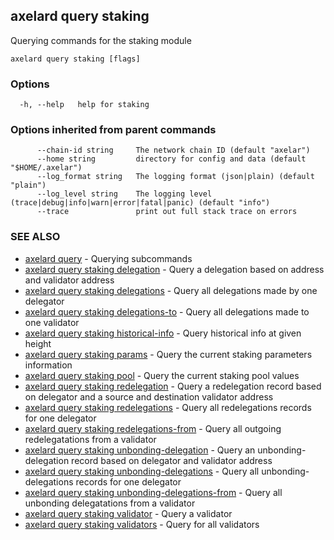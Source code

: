 ## axelard query staking

Querying commands for the staking module

```
axelard query staking [flags]
```

### Options

```
  -h, --help   help for staking
```

### Options inherited from parent commands

```
      --chain-id string     The network chain ID (default "axelar")
      --home string         directory for config and data (default "$HOME/.axelar")
      --log_format string   The logging format (json|plain) (default "plain")
      --log_level string    The logging level (trace|debug|info|warn|error|fatal|panic) (default "info")
      --trace               print out full stack trace on errors
```

### SEE ALSO

- [axelard query](axelard_query.md)	 - Querying subcommands
- [axelard query staking delegation](axelard_query_staking_delegation.md)	 - Query a delegation based on address and validator address
- [axelard query staking delegations](axelard_query_staking_delegations.md)	 - Query all delegations made by one delegator
- [axelard query staking delegations-to](axelard_query_staking_delegations-to.md)	 - Query all delegations made to one validator
- [axelard query staking historical-info](axelard_query_staking_historical-info.md)	 - Query historical info at given height
- [axelard query staking params](axelard_query_staking_params.md)	 - Query the current staking parameters information
- [axelard query staking pool](axelard_query_staking_pool.md)	 - Query the current staking pool values
- [axelard query staking redelegation](axelard_query_staking_redelegation.md)	 - Query a redelegation record based on delegator and a source and destination validator address
- [axelard query staking redelegations](axelard_query_staking_redelegations.md)	 - Query all redelegations records for one delegator
- [axelard query staking redelegations-from](axelard_query_staking_redelegations-from.md)	 - Query all outgoing redelegatations from a validator
- [axelard query staking unbonding-delegation](axelard_query_staking_unbonding-delegation.md)	 - Query an unbonding-delegation record based on delegator and validator address
- [axelard query staking unbonding-delegations](axelard_query_staking_unbonding-delegations.md)	 - Query all unbonding-delegations records for one delegator
- [axelard query staking unbonding-delegations-from](axelard_query_staking_unbonding-delegations-from.md)	 - Query all unbonding delegatations from a validator
- [axelard query staking validator](axelard_query_staking_validator.md)	 - Query a validator
- [axelard query staking validators](axelard_query_staking_validators.md)	 - Query for all validators
